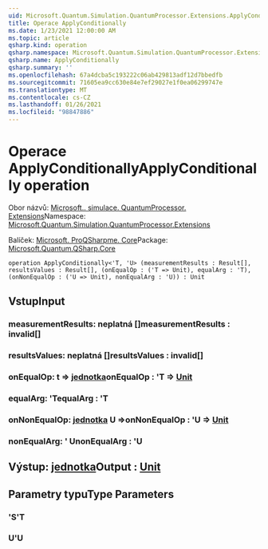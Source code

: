 ```yaml
---
uid: Microsoft.Quantum.Simulation.QuantumProcessor.Extensions.ApplyConditionally
title: Operace ApplyConditionally
ms.date: 1/23/2021 12:00:00 AM
ms.topic: article
qsharp.kind: operation
qsharp.namespace: Microsoft.Quantum.Simulation.QuantumProcessor.Extensions
qsharp.name: ApplyConditionally
qsharp.summary: ''
ms.openlocfilehash: 67a4dcba5c193222c06ab429813adf12d7bbedfb
ms.sourcegitcommit: 71605ea9cc630e84e7ef29027e1f0ea06299747e
ms.translationtype: MT
ms.contentlocale: cs-CZ
ms.lasthandoff: 01/26/2021
ms.locfileid: "98847886"
---
```

# <a name="applyconditionally-operation"></a><span data-ttu-id="03205-102">Operace ApplyConditionally</span><span class="sxs-lookup"><span data-stu-id="03205-102">ApplyConditionally operation</span></span>

<span data-ttu-id="03205-103">Obor názvů: [Microsoft.. simulace. QuantumProcessor. Extensions](xref:Microsoft.Quantum.Simulation.QuantumProcessor.Extensions)</span><span class="sxs-lookup"><span data-stu-id="03205-103">Namespace: [Microsoft.Quantum.Simulation.QuantumProcessor.Extensions](xref:Microsoft.Quantum.Simulation.QuantumProcessor.Extensions)</span></span>

<span data-ttu-id="03205-104">Balíček: [Microsoft. ProQSharpme. Core](https://nuget.org/packages/Microsoft.Quantum.QSharp.Core)</span><span class="sxs-lookup"><span data-stu-id="03205-104">Package: [Microsoft.Quantum.QSharp.Core](https://nuget.org/packages/Microsoft.Quantum.QSharp.Core)</span></span>




```qsharp
operation ApplyConditionally<'T, 'U> (measurementResults : Result[], resultsValues : Result[], (onEqualOp : ('T => Unit), equalArg : 'T), (onNonEqualOp : ('U => Unit), nonEqualArg : 'U)) : Unit
```


## <a name="input"></a><span data-ttu-id="03205-105">Vstup</span><span class="sxs-lookup"><span data-stu-id="03205-105">Input</span></span>

### <a name="measurementresults--__invalidresult__"></a><span data-ttu-id="03205-106">measurementResults: __neplatná <Result>__[]</span><span class="sxs-lookup"><span data-stu-id="03205-106">measurementResults : __invalid<Result>__[]</span></span>




### <a name="resultsvalues--__invalidresult__"></a><span data-ttu-id="03205-107">resultsValues: __neplatná <Result>__[]</span><span class="sxs-lookup"><span data-stu-id="03205-107">resultsValues : __invalid<Result>__[]</span></span>




### <a name="onequalop--t--unit"></a><span data-ttu-id="03205-108">onEqualOp: t => [jednotka](xref:microsoft.quantum.lang-ref.unit)</span><span class="sxs-lookup"><span data-stu-id="03205-108">onEqualOp : 'T => [Unit](xref:microsoft.quantum.lang-ref.unit)</span></span> 




### <a name="equalarg--t"></a><span data-ttu-id="03205-109">equalArg: 'T</span><span class="sxs-lookup"><span data-stu-id="03205-109">equalArg : 'T</span></span>




### <a name="onnonequalop--u--unit"></a><span data-ttu-id="03205-110">onNonEqualOp: [jednotka](xref:microsoft.quantum.lang-ref.unit) U =></span><span class="sxs-lookup"><span data-stu-id="03205-110">onNonEqualOp : 'U => [Unit](xref:microsoft.quantum.lang-ref.unit)</span></span> 




### <a name="nonequalarg--u"></a><span data-ttu-id="03205-111">nonEqualArg: ' U</span><span class="sxs-lookup"><span data-stu-id="03205-111">nonEqualArg : 'U</span></span>





## <a name="output--unit"></a><span data-ttu-id="03205-112">Výstup: [jednotka](xref:microsoft.quantum.lang-ref.unit)</span><span class="sxs-lookup"><span data-stu-id="03205-112">Output : [Unit](xref:microsoft.quantum.lang-ref.unit)</span></span>



## <a name="type-parameters"></a><span data-ttu-id="03205-113">Parametry typu</span><span class="sxs-lookup"><span data-stu-id="03205-113">Type Parameters</span></span>

### <a name="t"></a><span data-ttu-id="03205-114">'S</span><span class="sxs-lookup"><span data-stu-id="03205-114">'T</span></span>


### <a name="u"></a><span data-ttu-id="03205-115">U</span><span class="sxs-lookup"><span data-stu-id="03205-115">'U</span></span>

